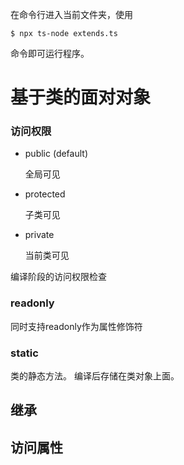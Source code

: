 在命令行进入当前文件夹，使用
```shell
$ npx ts-node extends.ts
```
命令即可运行程序。

# 基于类的面对对象


### 访问权限
- public (default)

  全局可见

- protected

  子类可见

- private

  当前类可见

编译阶段的访问权限检查

### readonly
同时支持readonly作为属性修饰符

### static
类的静态方法。
编译后存储在类对象上面。


## 继承

## 访问属性
